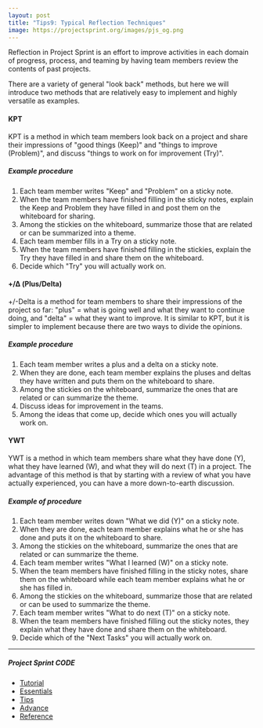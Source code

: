 ```yaml
---
layout: post
title: "Tips9: Typical Reflection Techniques"
image: https://projectsprint.org/images/pjs_og.png
---
```


Reflection in Project Sprint is an effort to improve activities in each domain of progress, process, and teaming by having team members review the contents of past projects.

There are a variety of general "look back" methods, but here we will introduce two methods that are relatively easy to implement and highly versatile as examples.

#### KPT
KPT is a method in which team members look back on a project and share their impressions of "good things (Keep)" and "things to improve (Problem)", and discuss "things to work on for improvement (Try)".


##### Example procedure
1. Each team member writes "Keep" and "Problem" on a sticky note.
2. When the team members have finished filling in the sticky notes, explain the Keep and Problem they have filled in and post them on the whiteboard for sharing.
3. Among the stickies on the whiteboard, summarize those that are related or can be summarized into a theme.
4. Each team member fills in a Try on a sticky note.
5. When the team members have finished filling in the stickies, explain the Try they have filled in and share them on the whiteboard.
6. Decide which "Try" you will actually work on.

#### +/Δ (Plus/Delta)
+/-Delta is a method for team members to share their impressions of the project so far: "plus" = what is going well and what they want to continue doing, and "delta" = what they want to improve. It is similar to KPT, but it is simpler to implement because there are two ways to divide the opinions.

##### Example procedure
1. Each team member writes a plus and a delta on a sticky note.
2. When they are done, each team member explains the pluses and deltas they have written and puts them on the whiteboard to share.
3. Among the stickies on the whiteboard, summarize the ones that are related or can summarize the theme.
4. Discuss ideas for improvement in the teams.
5. Among the ideas that come up, decide which ones you will actually work on.

#### YWT
YWT is a method in which team members share what they have done (Y), what they have learned (W), and what they will do next (T) in a project. The advantage of this method is that by starting with a review of what you have actually experienced, you can have a more down-to-earth discussion.

##### Example of procedure
1. Each team member writes down "What we did (Y)" on a sticky note.
2. When they are done, each team member explains what he or she has done and puts it on the whiteboard to share.
3. Among the stickies on the whiteboard, summarize the ones that are related or can summarize the theme.
4. Each team member writes "What I learned (W)" on a sticky note.
5. When the team members have finished filling in the sticky notes, share them on the whiteboard while each team member explains what he or she has filled in.
6. Among the stickies on the whiteboard, summarize those that are related or can be used to summarize the theme.
7. Each team member writes "What to do next (T)" on a sticky note.
8. When the team members have finished filling out the sticky notes, they explain what they have done and share them on the whiteboard.
9. Decide which of the "Next Tasks" you will actually work on.

---

##### Project Sprint CODE
- [Tutorial](../tutorial/index.md)
- [Essentials](../essentials.md)
- [Tips](../tips/index.md)
- [Advance](../advance.md)
- [Reference](../reference.md)
